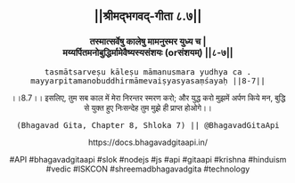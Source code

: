 <center><h2>||श्रीमद्‍भगवद्‍-गीता ८.७||</h2>
<h3>तस्मात्सर्वेषु कालेषु मामनुस्मर युध्य च |<br/>मय्यर्पितमनोबुद्धिर्मामेवैष्यस्यसंशयः (orसंशयम्) ||८-७||</h3>
<pre>tasmātsarveṣu kāleṣu māmanusmara yudhya ca .<br/>mayyarpitamanobuddhirmāmevaiṣyasyasaṃśayaḥ ||8-7||</pre>
<p>।।8.7।। इसलिए, तुम सब काल में मेरा निरन्तर स्मरण करो; और युद्ध करो मुझमें अर्पण किये मन, बुद्धि से युक्त हुए निःसन्देह तुम मुझे ही प्राप्त होओगे।।</p>
<pre>(Bhagavad Gita, Chapter 8, Shloka 7) || @BhagavadGitaApi</pre><p>https://docs.bhagavadgitaapi.in/</p><p>#API #bhagavadgitaapi #slok #nodejs #js #api #gitaapi #krishna #hinduism #vedic #ISKCON #shreemadbhagavadgita #technology</p></center>